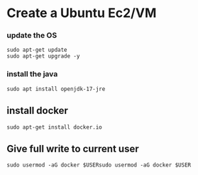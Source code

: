 # Create a Ubuntu Ec2/VM

### update the OS 
```shell
sudo apt-get update
sudo apt-get upgrade -y
```
### install the java
```shell
sudo apt install openjdk-17-jre
```

## install docker 
```
sudo apt-get install docker.io
```

## Give full write to current user
```
sudo usermod -aG docker $USERsudo usermod -aG docker $USER
```

##
```
```


